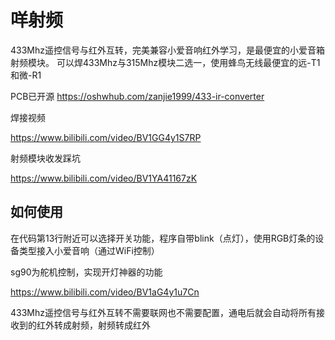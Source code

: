 # 咩射频
433Mhz遥控信号与红外互转，完美兼容小爱音响红外学习，是最便宜的小爱音箱射频模块。 可以焊433Mhz与315Mhz模块二选一，使用蜂鸟无线最便宜的远-T1和微-R1

PCB已开源 https://oshwhub.com/zanjie1999/433-ir-converter

焊接视频

https://www.bilibili.com/video/BV1GG4y1S7RP

 

射频模块收发踩坑

https://www.bilibili.com/video/BV1YA41167zK

## 如何使用
在代码第13行附近可以选择开关功能，程序自带blink（点灯），使用RGB灯条的设备类型接入小爱音响（通过WiFi控制）

sg90为舵机控制，实现开灯神器的功能

https://www.bilibili.com/video/BV1aG4y1u7Cn

433Mhz遥控信号与红外互转不需要联网也不需要配置，通电后就会自动将所有接收到的红外转成射频，射频转成红外
